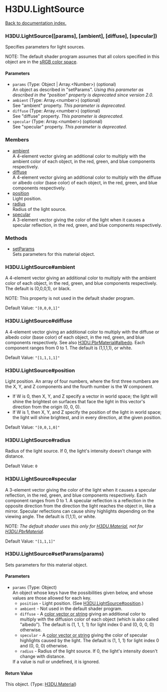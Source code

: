# H3DU.LightSource

[Back to documentation index.](index.md)

 <a name='H3DU.LightSource'></a>
### H3DU.LightSource([params], [ambient], [diffuse], [specular])

Specifies parameters for light sources.

NOTE: The default shader program assumes that all colors specified in this object are in
the <a href="H3DU.Math.md#H3DU.Math.colorTosRGB">sRGB color space</a>.

#### Parameters

* `params` (Type: Object | Array.&lt;Number>) (optional)<br>
    An object as described in "setParams". <i>Using this parameter as described in the "position" property is deprecated since version 2.0.</i>
* `ambient` (Type: Array.&lt;number>) (optional)<br>
    See "ambient" property. <i>This parameter is deprecated.</i>
* `diffuse` (Type: Array.&lt;number>) (optional)<br>
    See "diffuse" property. <i>This parameter is deprecated.</i>
* `specular` (Type: Array.&lt;number>) (optional)<br>
    See "specular" property. <i>This parameter is deprecated.</i>

### Members

* [ambient](#H3DU.LightSource_ambient)<br>A 4-element vector giving an additional color to multiply with the ambient
color of each object, in the red, green,
and blue components respectively.
* [diffuse](#H3DU.LightSource_diffuse)<br>A 4-element vector giving an additional color to multiply with the diffuse
or albedo color (base color) of each object, in the red, green,
and blue components respectively.
* [position](#H3DU.LightSource_position)<br>Light position.
* [radius](#H3DU.LightSource_radius)<br>Radius of the light source.
* [specular](#H3DU.LightSource_specular)<br>A 3-element vector giving the color of the light when it causes a specular
reflection, in the red, green,
and blue components respectively.

### Methods

* [setParams](#H3DU.LightSource_setParams)<br>Sets parameters for this material object.

<a id='H3DU.LightSource_ambient'></a>
### H3DU.LightSource#ambient

A 4-element vector giving an additional color to multiply with the ambient
color of each object, in the red, green,
and blue components respectively.
The default is (0,0,0,1), or black.

NOTE: This property is not used in the default shader program.

Default Value: `"[0,0,0,1]"`

<a id='H3DU.LightSource_diffuse'></a>
### H3DU.LightSource#diffuse

A 4-element vector giving an additional color to multiply with the diffuse
or albedo color (base color) of each object, in the red, green,
and blue components respectively. See also <a href="H3DU.PbrMaterial.md#H3DU.PbrMaterial_albedo">H3DU.PbrMaterial#albedo</a>.
Each component ranges from 0 to 1.
The default is (1,1,1,1), or white.

Default Value: `"[1,1,1,1]"`

<a id='H3DU.LightSource_position'></a>
### H3DU.LightSource#position

Light position. An array of four numbers, where the first three numbers are the X, Y, and Z components and the fourth number is the W component.<ul>
<li> If W is 0, then X, Y, and Z specify a vector in world space; the light will shine the brightest on surfaces that face the light in
this vector's direction from the origin (0, 0, 0).
<li> If W is 1, then X, Y, and Z specify the position of the light in world space; the light will shine brightest, and in every direction, at the given position.</ul>

Default Value: `"[0,0,1,0]"`

<a id='H3DU.LightSource_radius'></a>
### H3DU.LightSource#radius

Radius of the light source. If 0, the light's intensity doesn't change
with distance.

Default Value: `0`

<a id='H3DU.LightSource_specular'></a>
### H3DU.LightSource#specular

A 3-element vector giving the color of the light when it causes a specular
reflection, in the red, green,
and blue components respectively. Each component ranges from 0 to 1.
A specular reflection is a reflection in the opposite direction from the direction
the light reaches the object in, like a mirror. Specular reflections can cause shiny
highlights depending on the viewing angle.
The default is (1,1,1), or white.

NOTE: <i>The default shader uses this only for <a href="H3DU.Material.md">H3DU.Material</a>, not
for <a href="H3DU.PbrMaterial.md">H3DU.PbrMaterial</a>.</i>

Default Value: `"[1,1,1]"`

 <a name='H3DU.LightSource_setParams'></a>
### H3DU.LightSource#setParams(params)

Sets parameters for this material object.

#### Parameters

* `params` (Type: Object)<br>
    An object whose keys have the possibilities given below, and whose values are those allowed for each key.<ul> <li><code>position</code> - Light position. (See <a href="H3DU.LightSource.md#H3DU.LightSource_position">H3DU.LightSource#position</a>.) <li><code>ambient</code> - Not used in the default shader program. <li><code>diffuse</code> - A <a href="H3DU.md#H3DU.toGLColor">color vector or string</a> giving an additional color to multiply with the diffusion color of each object (which is also called "albedo"). The default is (1, 1, 1, 1) for light index 0 and (0, 0, 0, 0) otherwise. <li><code>specular</code> - A <a href="H3DU.md#H3DU.toGLColor">color vector or string</a> giving the color of specular highlights caused by the light. The default is (1, 1, 1) for light index 0 and (0, 0, 0) otherwise. <li><code>radius</code> - Radius of the light source. If 0, the light's intensity doesn't change with distance. </ul> If a value is null or undefined, it is ignored.

#### Return Value

This object. (Type: <a href="H3DU.Material.md">H3DU.Material</a>)
